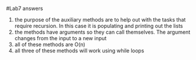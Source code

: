 #Lab7 answers

1. the purpose of the auxiliary methods are to help out with the tasks that require recursion. In this case it is populating and printing out the lists
2. the methods have arguments so they can call themselves. The argument changes from the input to a new input 
3. all of these methods are O(n)
4. all three of these methods will work using while loops

